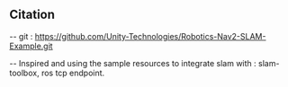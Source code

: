 ## Citation ##

-- git : https://github.com/Unity-Technologies/Robotics-Nav2-SLAM-Example.git

-- Inspired and using the sample resources to integrate slam with : slam-toolbox, ros tcp endpoint.
